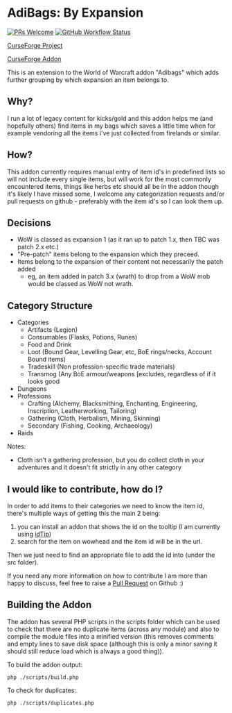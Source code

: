 # AdiBags: By Expansion

[![PRs Welcome](https://img.shields.io/badge/PRs-welcome-brightgreen.svg?style=flat-square)](http://makeapullrequest.com) [![GitHub Workflow Status](https://img.shields.io/github/workflow/status/ps-wow/Adibags_ByExpansion/Duplicates%20Check?style=flat-square)](https://github.com/ps-wow/Adibags_ByExpansion/actions)

[CurseForge Project](https://wow.curseforge.com/projects/adibags_by_expansion)

[CurseForge Addon](https://www.curseforge.com/wow/addons/adibags_by_expansion)


This is an extension to the World of Warcraft addon "Adibags" which adds further grouping by which expansion an item belongs to.

## Why?
I run a lot of legacy content for kicks/gold and this addon helps me (and hopefully others) find items in my bags which saves a little time when for example vendoring all the items i've just collected from firelands or similar.

## How?
This addon currently requires manual entry of item id's in predefined lists so will not include every single items, but will work for the most commonly encountered items, things like herbs etc should all be in the addon though it's likely I have missed some, I welcome any categorization requests and/or pull requests on github - preferably with the item id's so I can look them up.

## Decisions

- WoW is classed as expansion 1 (as it ran up to patch 1.x, then TBC was patch 2.x etc.)
- "Pre-patch" items belong to the expansion which they preceed.
- Items belong to the expansion of their content not necessarily the patch added
  * eg, an item added in patch 3.x (wrath) to drop from a WoW mob would be classed as WoW not wrath.

## Category Structure

- Categories
  - Artifacts (Legion)
  - Consumables (Flasks, Potions, Runes)
  - Food and Drink
  - Loot (Bound Gear, Levelling Gear, etc, BoE rings/necks, Account Bound items)
  - Tradeskill (Non profession-specific trade materials)
  - Transmog (Any BoE armour/weapons [excludes, regardless of if it looks good
- Dungeons
- Professions
  - Crafting (Alchemy, Blacksmithing, Enchanting, Engineering, Inscription, Leatherworking, Tailoring)
  - Gathering (Cloth, Herbalism, Mining, Skinning)
  - Secondary (Fishing, Cooking, Archaeology)
- Raids

Notes:

 - Cloth isn't a gathering profession, but you do collect cloth in your adventures and it doesn't fit strictly in any other category

## I would like to contribute, how do I?

In order to add items to their categories we need to know the item id, there's multiple ways of getting this the main 2 being:

1. you can install an addon that shows the id on the tooltip (I am currently using [idTip](https://www.curseforge.com/wow/addons/idtip))
2. search for the item on wowhead and the item id will be in the url.

Then we just need to find an appropriate file to add the id into (under the src folder).

If you need any more information on how to contribute I am more than happy to discuss, feel free to raise a [Pull Request](https://github.com/ps-wow/Adibags_ByExpansion/pulls) on Github :)

## Building the Addon

The addon has several PHP scripts in the scripts folder which can be used to check that there are no duplicate items (across any module) and also to compile the module files into a minified version (this removes comments and empty lines to save disk space (although this is only a minor saving it should still reduce load which is always a good thing)).

To build the addon output:

```
php ./scripts/build.php
```

To check for duplicates:

```
php ./scripts/duplicates.php
```
